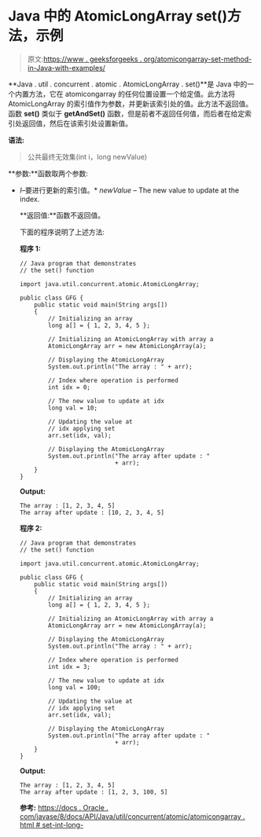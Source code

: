 # Java 中的 AtomicLongArray set()方法，示例

> 原文:[https://www . geeksforgeeks . org/atomicongarray-set-method-in-Java-with-examples/](https://www.geeksforgeeks.org/atomiclongarray-set-method-in-java-with-examples/)

**Java . util . concurrent . atomic . AtomicLongArray . set()**是 Java 中的一个内置方法，它在 atomicongarray 的任何位置设置一个给定值。此方法将 AtomicLongArray 的索引值作为参数，并更新该索引处的值。此方法不返回值。函数 **set()** 类似于 **getAndSet()** 函数，但是前者不返回任何值，而后者在给定索引处返回值，然后在该索引处设置新值。

**语法:**

> 公共最终无效集(int i，long newValue)

**参数:**函数取两个参数:

*   *I*–要进行更新的索引值。*   *newValue* – The new value to update at the index.

    **返回值:**函数不返回值。

    下面的程序说明了上述方法:

    **程序 1:**

    ```
    // Java program that demonstrates
    // the set() function

    import java.util.concurrent.atomic.AtomicLongArray;

    public class GFG {
        public static void main(String args[])
        {
            // Initializing an array
            long a[] = { 1, 2, 3, 4, 5 };

            // Initializing an AtomicLongArray with array a
            AtomicLongArray arr = new AtomicLongArray(a);

            // Displaying the AtomicLongArray
            System.out.println("The array : " + arr);

            // Index where operation is performed
            int idx = 0;

            // The new value to update at idx
            long val = 10;

            // Updating the value at
            // idx applying set
            arr.set(idx, val);

            // Displaying the AtomicLongArray
            System.out.println("The array after update : "
                               + arr);
        }
    }
    ```

    **Output:**

    ```
    The array : [1, 2, 3, 4, 5]
    The array after update : [10, 2, 3, 4, 5]

    ```

    **程序 2:**

    ```
    // Java program that demonstrates
    // the set() function

    import java.util.concurrent.atomic.AtomicLongArray;

    public class GFG {
        public static void main(String args[])
        {
            // Initializing an array
            long a[] = { 1, 2, 3, 4, 5 };

            // Initializing an AtomicLongArray with array a
            AtomicLongArray arr = new AtomicLongArray(a);

            // Displaying the AtomicLongArray
            System.out.println("The array : " + arr);

            // Index where operation is performed
            int idx = 3;

            // The new value to update at idx
            long val = 100;

            // Updating the value at
            // idx applying set
            arr.set(idx, val);

            // Displaying the AtomicLongArray
            System.out.println("The array after update : "
                               + arr);
        }
    }
    ```

    **Output:**

    ```
    The array : [1, 2, 3, 4, 5]
    The array after update : [1, 2, 3, 100, 5]

    ```

    **参考:**
    [https://docs . Oracle . com/javase/8/docs/API/Java/util/concurrent/atomic/atomicongarray . html # set-int-long-](https://docs.oracle.com/javase/8/docs/api/java/util/concurrent/atomic/AtomicLongArray.html#set-int-long-)